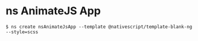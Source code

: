 # ns AnimateJS App

```
$ ns create nsAnimateJsApp --template @nativescript/template-blank-ng --style=scss
```


